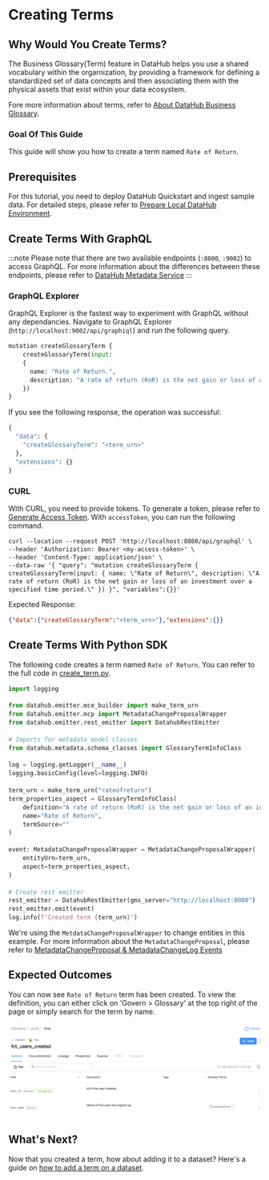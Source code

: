 # Creating Terms

## Why Would You Create Terms? 
The Business Glossary(Term) feature in DataHub helps you use a shared vocabulary within the orgarnization, by providing a framework for defining a standardized set of data concepts and then associating them with the physical assets that exist within your data ecosystem.

Fore more information about terms, refer to [About DataHub Business Glossary](/docs/glossary/business-glossary.md).

### Goal Of This Guide
This guide will show you how to create a term named `Rate of Return`.

## Prerequisites
For this tutorial, you need to deploy DataHub Quickstart and ingest sample data. 
For detailed steps, please refer to [Prepare Local DataHub Environment](/docs/tools/tutorials/references/prepare-datahub.md).

## Create Terms With GraphQL

:::note
Please note that there are two available endpoints (`:8000`, `:9002`) to access GraphQL.
For more information about the differences between these endpoints, please refer to [DataHub Metadata Service](../../../metadata-service/README.md#graphql-api)
:::

### GraphQL Explorer
GraphQL Explorer is the fastest way to experiment with GraphQL without any dependancies. 
Navigate to GraphQL Explorer (`http://localhost:9002/api/graphiql`) and run the following query.

```python
mutation createGlossaryTerm {
    createGlossaryTerm(input:
    {
      name: "Rate of Return.",
      description: "A rate of return (RoR) is the net gain or loss of an investment over a specified time period."
    })
}
```
If you see the following response, the operation was successful:
```python
{
  "data": {
    "createGlossaryTerm": "<term_urn>"
  },
  "extensions": {}
}
```

### CURL

With CURL, you need to provide tokens. To generate a token, please refer to [Generate Access Token](/docs/tools/tutorials/references/generate-access-token.md). 
With `accessToken`, you can run the following command.

```shell
curl --location --request POST 'http://localhost:8080/api/graphql' \
--header 'Authorization: Bearer <my-access-token>' \
--header 'Content-Type: application/json' \
--data-raw '{ "query": "mutation createGlossaryTerm { createGlossaryTerm(input: { name: \"Rate of Return\", description: \"A rate of return (RoR) is the net gain or loss of an investment over a specified time period.\" }) }", "variables":{}}'
```
Expected Response:
```json
{"data":{"createGlossaryTerm":"<term_urn>"},"extensions":{}}
```


## Create Terms With Python SDK

The following code creates a term named `Rate of Return`.
You can refer to the full code in [create_term.py](https://github.com/datahub-project/datahub/blob/master/metadata-ingestion/examples/library/create_term.py).
```python
import logging

from datahub.emitter.mce_builder import make_term_urn
from datahub.emitter.mcp import MetadataChangeProposalWrapper
from datahub.emitter.rest_emitter import DatahubRestEmitter

# Imports for metadata model classes
from datahub.metadata.schema_classes import GlossaryTermInfoClass

log = logging.getLogger(__name__)
logging.basicConfig(level=logging.INFO)

term_urn = make_term_urn("rateofreturn")
term_properties_aspect = GlossaryTermInfoClass(
    definition="A rate of return (RoR) is the net gain or loss of an investment over a specified time period.",
    name="Rate of Return",
    termSource=""
)

event: MetadataChangeProposalWrapper = MetadataChangeProposalWrapper(
    entityUrn=term_urn,
    aspect=term_properties_aspect,
)

# Create rest emitter
rest_emitter = DatahubRestEmitter(gms_server="http://localhost:8080")
rest_emitter.emit(event)
log.info(f"Created term {term_urn}")
```

We're using the `MetdataChangeProposalWrapper` to change entities in this example.
For more information about the `MetadataChangeProposal`, please refer to [MetadataChangeProposal & MetadataChangeLog Events](/docs/advanced/mcp-mcl.md)


## Expected Outcomes
You can now see `Rate of Return` term has been created. 
To view the definition, you can either click on 'Govern > Glossary' at the top right of the page or simply search for the term by name.

![term-added](../../imgs/tutorials/term-added.png)

## What's Next?

Now that you created a term, how about adding it to a dataset? Here's a guide on [how to add a term on a dataset](/docs/tools/tutorials/adding-terms.md). 



